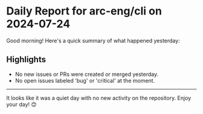 # Daily Report for arc-eng/cli on 2024-07-24

Good morning! Here's a quick summary of what happened yesterday:

## Highlights
- No new issues or PRs were created or merged yesterday.
- No open issues labeled 'bug' or 'critical' at the moment.

---

It looks like it was a quiet day with no new activity on the repository. Enjoy your day! 😊